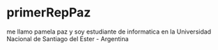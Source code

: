 # primerRepPaz
me llamo pamela paz y soy estudiante de informatica en la Universidad Nacional de Santiago del Ester - Argentina
